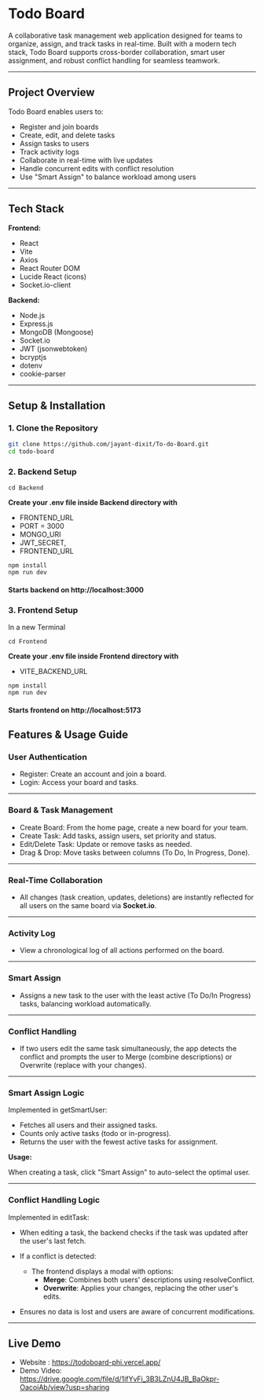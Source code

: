 #  Todo Board

A collaborative task management web application designed for teams to organize, assign, and track tasks in real-time. Built with a modern tech stack, Todo Board supports cross-border collaboration, smart user assignment, and robust conflict handling for seamless teamwork.

---

## Project Overview

Todo Board enables users to:
- Register and join boards
- Create, edit, and delete tasks
- Assign tasks to users
- Track activity logs
- Collaborate in real-time with live updates
- Handle concurrent edits with conflict resolution
- Use "Smart Assign" to balance workload among users

---

## Tech Stack

**Frontend:**
- React
- Vite
- Axios
- React Router DOM
- Lucide React (icons)
- Socket.io-client

**Backend:**
- Node.js
- Express.js
- MongoDB (Mongoose)
- Socket.io
- JWT (jsonwebtoken)
- bcryptjs
- dotenv
- cookie-parser

---

##  Setup & Installation

### 1. Clone the Repository

```sh
git clone https://github.com/jayant-dixit/To-do-Board.git
cd todo-board
```

### 2. Backend Setup
```
cd Backend
```
**Create your .env file inside Backend directory with** 
- FRONTEND_URL
- PORT = 3000
- MONGO_URI 
- JWT_SECRET, 
- FRONTEND_URL

```
npm install
npm run dev
```
#### Starts backend on http://localhost:3000

### 3. Frontend Setup
In a new Terminal
```
cd Frontend
```

**Create your .env file inside Frontend directory with** 
- VITE_BACKEND_URL

```
npm install
npm run dev
```
#### Starts frontend on http://localhost:5173

## Features & Usage Guide

### User Authentication

- Register: Create an account and join a board.
- Login: Access your board and tasks.
---
### Board & Task Management
- Create Board: From the home page, create a new board for your team.
- Create Task: Add tasks, assign users, set priority and status.
- Edit/Delete Task: Update or remove tasks as needed.
- Drag & Drop: Move tasks between columns (To Do, In Progress, Done).

---
### Real-Time Collaboration
- All changes (task creation, updates, deletions) are instantly reflected for all users on the same board via **Socket.io**.
---

### Activity Log
- View a chronological log of all actions performed on the board.

---
### Smart Assign

- Assigns a new task to the user with the least active (To Do/In Progress) tasks, balancing workload automatically.

---
### Conflict Handling
- If two users edit the same task simultaneously, the app detects the conflict and prompts the user to Merge (combine descriptions) or Overwrite (replace with your changes).
---
### Smart Assign Logic
Implemented in getSmartUser:

- Fetches all users and their assigned tasks.
- Counts only active tasks (todo or in-progress).
- Returns the user with the fewest active tasks for assignment.

**Usage:**

When creating a task, click "Smart Assign" to auto-select the optimal user.

---
### Conflict Handling Logic
Implemented in editTask:

- When editing a task, the backend checks if the task was updated after the user's last fetch.
- If a conflict is detected:
  - The frontend displays a modal with options:
    - **Merge**: Combines both users' descriptions using resolveConflict.
    - **Overwrite**: Applies your changes, replacing the other user's edits.


- Ensures no data is lost and users are aware of concurrent modifications.

---

## Live Demo

- Website : https://todoboard-phi.vercel.app/
- Demo Video: https://drive.google.com/file/d/1ifYvFi_3B3LZnU4JB_BaOkpr-OacoiAb/view?usp=sharing

